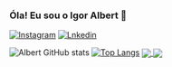 ### Óla! Eu sou o Igor Albert 👋

[![Instagram](https://img.shields.io/badge/Instagram-E4405F?style=for-the-badge&logo=instagram&logoColor=white)](https://instagram.com/igucomsono)
[![Lnkedin](https://img.shields.io/badge/LinkedIn-0077B5?style=for-the-badge&logo=linkedin&logoColor=white)](https://www.linkedin.com/in/igor-albert-7a4b3326a)

![Albert GitHub stats](https://github-readme-stats.vercel.app/api?username=devalbertt&show_icons=true&theme=dracula)
[![Top Langs](https://github-readme-stats.vercel.app/api/top-langs/?username=devalbert&hide_progress=true)](https://github.com/devalbert/github-readme-stats)
<a href="https://github.com/devalbert/github-readme-stats">
  <img align="center" src="https://github-readme-stats.vercel.app/api/pin/?username=devalbert&repo=github-readme-stats" />
</a>
<a href="https://github.com/devalbertt/convoychat">
  <img align="center" src="https://github-readme-stats.vercel.app/api/pin/?username=devalbert&repo=convoychat" />
</a>
